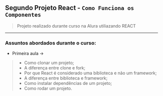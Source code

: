 ## Segundo Projeto React - `Como Funciona os Componentes`
> Projeto realizado durante curso na Alura utiliazando REACT


<hr>

### Assuntos abordados durante o curso:

* Primeira aula ->

> - Como clonar um projeto;
> - A diferença entre clone e fork;
> - Por que React é considerado uma biblioteca e não um framework;
> - A diferença entre biblioteca e framework;
> - Como instalar dependências de um projeto;
> - Como rodar um projeto.